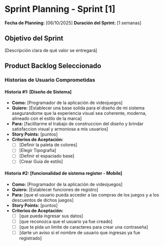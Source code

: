 # Sprint Planning - Sprint [1]

**Fecha de Planning:** [06/10/2025]
**Duración del Sprint:** [1 semanas]

## Objetivo del Sprint
[Descripción clara de qué valor se entregará]

## Product Backlog Seleccionado

### Historias de Usuario Comprometidas

#### Historia #1: [Diseño de Sistema]
- **Como:** [Programador de la aplicación de videojuegos]
- **Quiero:** [Establecer una base solida para el diseño de mi sistema asegurandome que la experiencia visual sea coherente, moderna, alineado con el estilo de la marca]
- **Para:** [facilitarme el trabajo de construccion del diseño y brindar satisfaccion visual y armoniosa a mis usuarios]
- **Story Points:** [puntos]
- **Criterios de Aceptación:**
  - [ ] [Definir la paleta de colores]
  - [ ] [Elegir Tipografia]
  - [ ] [Definir el espaciado base]
  - [ ] [Crear Guia de estilo]

#### Historia #2: [funcionalidad de sistema register - Mobile]
- **Como:** [Programador de la aplicación de videojuegos]
- **Quiero:** [Establecer funciones de registro]
- **Para:** [que el usuario pueda acceder a las compras de los juegos y a los descuentos de dichos juegos]
- **Story Points:** [puntos]
- **Criterios de Aceptación:**
  - [ ] [que pueda ingresar sus datos]
  - [ ] [que reconozca que el usuario ya fue creado]
  - [ ] [que te pida un limite de caracteres para crear una contraseña]
  - [ ] [darte un aviso si el nombre de usuario que ingresas ya fue registrado]